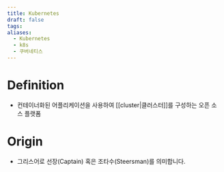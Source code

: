 ```yaml
---
title: Kubernetes
draft: false
tags:
aliases:
  - Kubernetes
  - k8s
  - 쿠버네티스
---
```

# Definition
- 컨테이너화된 어플리케이션을 사용하여 [[cluster|클러스터]]를 구성하는 오픈 소스 플랫폼 


# Origin
- 그리스어로 선장(Captain) 혹은 조타수(Steersman)를 의미합니다.
